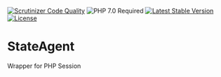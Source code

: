 [![Scrutinizer Code Quality](https://scrutinizer-ci.com/g/HexMakina/Smith/badges/quality-score.png?b=main)](https://scrutinizer-ci.com/g/HexMakina/Smith/?branch=main)
<img src="https://img.shields.io/badge/PHP-7.0-brightgreen" alt="PHP 7.0 Required" />
[![Latest Stable Version](http://poser.pugx.org/hexmakina/smith/v)](https://packagist.org/packages/hexmakina/smith)
[![License](http://poser.pugx.org/hexmakina/smith/license)](https://packagist.org/packages/hexmakina/smith)


# StateAgent
Wrapper for PHP Session

